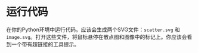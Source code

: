 # 运行代码

在你的Python环境中运行代码。应该会生成两个SVG文件：`scatter.svg` 和 `image.svg`。打开这些文件，将鼠标悬停在散点图和图像中的标记上。你应该会看到一个带有超链接的工具提示。
